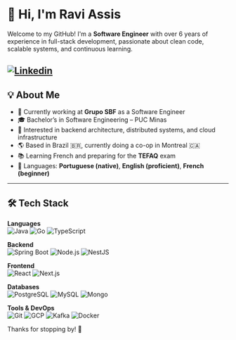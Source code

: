 # 👋 Hi, I'm Ravi Assis

Welcome to my GitHub! I'm a **Software Engineer** with over 6 years of experience in full-stack development, passionate about clean code, scalable systems, and continuous learning.

[![Linkedin](https://img.shields.io/badge/Linkedin-blue?style=flat&logo=inspire&logoColor=white)](https://www.linkedin.com/in/ravi-assis-a31674b5/)
---

## 💡 About Me

- 🔭 Currently working at **Grupo SBF** as a Software Engineer
- 🎓 Bachelor’s in Software Engineering – PUC Minas
- 🚀 Interested in backend architecture, distributed systems, and cloud infrastructure 
- 🌎 Based in Brazil 🇧🇷, currently doing a co-op in Montreal 🇨🇦  
- 📚 Learning French and preparing for the **TEFAQ** exam  
- 💬 Languages: **Portuguese (native)**, **English (proficient)**, **French (beginner)**

---

## 🛠️ Tech Stack

**Languages**  
![Java](https://img.shields.io/badge/Java-ED8B00?style=flat&logo=openjdk&logoColor=white) 
![Go](https://img.shields.io/badge/Go-007d9c?style=flat&logo=go&logoColor=white) 
![TypeScript](https://img.shields.io/badge/TypeScript-007ACC?style=flat&logo=typescript&logoColor=white)

**Backend**  
![Spring Boot](https://img.shields.io/badge/Spring_Boot-6DB33F?style=flat&logo=spring-boot&logoColor=white)
![Node.js](https://img.shields.io/badge/Node.js-339933?style=flat&logo=node.js&logoColor=white) 
![NestJS](https://img.shields.io/badge/NestJS-E0234E?style=flat&logo=nestjs&logoColor=white)  

**Frontend**  
![React](https://img.shields.io/badge/React-20232A?style=flat&logo=react&logoColor=61DAFB) 
![Next.js](https://img.shields.io/badge/Next.js-000000?style=flat&logo=nextdotjs&logoColor=white)

**Databases**  
![PostgreSQL](https://img.shields.io/badge/PostgreSQL-336791?style=flat&logo=postgresql&logoColor=white)
![MySQL](https://img.shields.io/badge/MySQL-4479A1?style=flat&logo=mysql&logoColor=white) 
![Mongo](https://img.shields.io/badge/Mongodb-6DB33F?style=flat&logo=mongodb&logoColor=white)


**Tools & DevOps**  
![Git](https://img.shields.io/badge/Git-F05032?style=flat&logo=git&logoColor=white) 
![GCP](https://img.shields.io/badge/GCP-4285F4?style=flat&logo=googlecloud&logoColor=white) 
![Kafka](https://img.shields.io/badge/Apache_Kafka-231F20?style=flat&logo=apachekafka&logoColor=white) 
![Docker](https://img.shields.io/badge/Docker-white?style=flat&logo=docker&logoColor=blue) 

Thanks for stopping by! 👋
